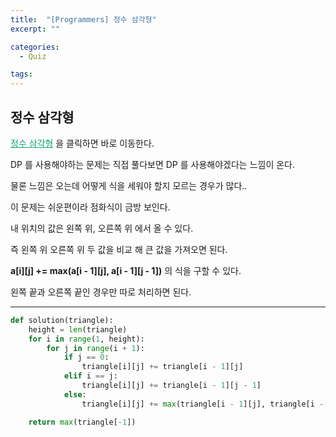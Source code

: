 ```yaml
---
title:  "[Programmers] 정수 삼각형"
excerpt: ""

categories:
  - Quiz

tags:
---
```


## 정수 삼각형

<a href="https://programmers.co.kr/learn/courses/30/lessons/43105" style="color:#0FA678">정수 삼각형</a> 을 클릭하면 바로 이동한다.

DP 를 사용해야하는 문제는 직접 풀다보면 DP 를 사용해야겠다는 느낌이 온다.

물론 느낌은 오는데 어떻게 식을 세워야 할지 모르는 경우가 많다..

이 문제는 쉬운편이라 점화식이 금방 보인다.

내 위치의 값은 왼쪽 위, 오른쪽 위 에서 올 수 있다.

즉 왼쪽 위 오른쪽 위 두 값을 비교 해 큰 값을 가져오면 된다.

**a\[i][j] += max(a\[i - 1][j], a\[i - 1][j - 1])** 의 식을 구할 수 있다.

왼쪽 끝과 오른쪽 끝인 경우만 따로 처리하면 된다.

---

```python
def solution(triangle):
	height = len(triangle)
	for i in range(1, height):
		for j in range(i + 1):
			if j == 0:
				triangle[i][j] += triangle[i - 1][j]
			elif i == j:
				triangle[i][j] += triangle[i - 1][j - 1]
			else:
				triangle[i][j] += max(triangle[i - 1][j], triangle[i - 1][j - 1])

	return max(triangle[-1])
```

 <br>

